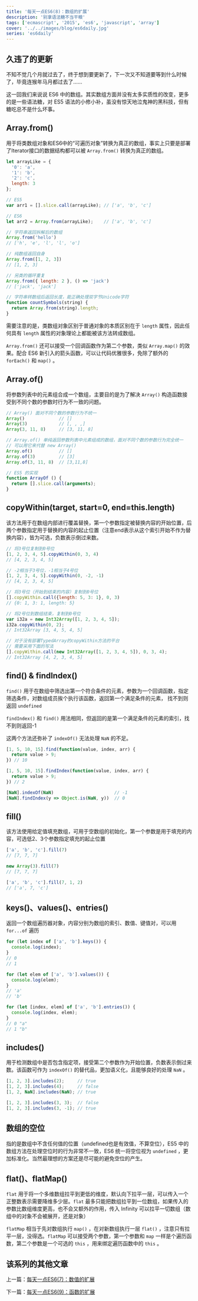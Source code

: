 ```yaml
---
title: '每天一点ES6(8)：数组的扩展'
description: '别拿语法糖不当干粮'
tags: ['ecmascript', '2015', 'es6', 'javascript', 'array']
cover: '../../images/blog/es6daily.jpg'
series: 'es6daily'
---
```


## 久违了的更新

不知不觉几个月就过去了，终于想到要更新了，下一次又不知道要等到什么时候了，毕竟连猴年马月都过去了……

这一回我们来说说 ES6 中的数组。其实数组方面并没有太多实质性的改变，更多的是一些语法糖，对 ES5 语法的小修小补，虽没有惊天地泣鬼神的黑科技，但有糖吃总不是什么坏事。

## Array.from()

用于将类数组对象和ES6中的“可遍历对象”转换为真正的数组，事实上只要是部署了Iterator接口的数据结构都可以被 `Array.from()` 转换为真正的数组。

```javascript
let arrayLike = {
  '0': 'a',
  '1': 'b',
  '2': 'c',
  length: 3
};

// ES5
var arr1 = [].slice.call(arrayLike); // ['a', 'b', 'c']

// ES6
let arr2 = Array.from(arrayLike);    // ['a', 'b', 'c']

// 字符串返回拆解后的数组
Array.from('hello')
// ['h', 'e', 'l', 'l', 'o']

// 纯数组返回自身
Array.from([1, 2, 3])
// [1, 2, 3]

// 另类的循环重复
Array.from({ length: 2 }, () => 'jack')
// ['jack', 'jack']

// 字符串转数组后返回长度，能正确处理双字节Unicode字符
function countSymbols(string) {
  return Array.from(string).length;
}
```

需要注意的是，类数组对象区别于普通对象的本质区别在于 `length` 属性，因此任何具有 `length` 属性的对象理论上都能被该方法转成数组。

 `Array.from()` 还可以接受一个回调函数作为第二个参数，类似 `Array.map()` 的效果。配合 ES6 新引入的箭头函数，可以让代码优雅很多，免除了额外的 `forEach()` 和 `map()` 。

## Array.of()

将参数列表中的元素组合成一个数组，主要目的是为了解决 `Array()` 构造函数接受到不同个数的参数时行为不一致的问题。

```javascript
// Array() 面对不同个数的参数行为不统一
Array()             // []
Array(3)            // [, , ,]
Array(3, 11, 8)     // [3, 11, 8]

// Array.of() 单纯返回参数列表中元素组成的数组，面对不同个数的参数行为完全统一
// 可以用它来代替 new Array()
Array.of()          // []
Array.of(3)         // [3]
Array.of(3, 11, 8)  // [3,11,8]

// ES5 的实现
function ArrayOf () {
  return [].slice.call(arguments);
}
```

## copyWithin(target, start=0, end=this.length)

该方法用于在数组内部进行覆盖替换，第一个参数指定被替换内容的开始位置，后两个参数指定用于替换的内容的起止位置（注意end表示从这个索引开始不作为替换内容），皆为可选，负数表示倒过来数。

```javascript
// 将3号位复制到0号位
[1, 2, 3, 4, 5].copyWithin(0, 3, 4)
// [4, 2, 3, 4, 5]

// -2相当于3号位，-1相当于4号位
[1, 2, 3, 4, 5].copyWithin(0, -2, -1)
// [4, 2, 3, 4, 5]

// 将3号位（开始到结束的内容）复制到0号位
[].copyWithin.call({length: 5, 3: 1}, 0, 3)
// {0: 1, 3: 1, length: 5}

// 将2号位到数组结束，复制到0号位
var i32a = new Int32Array([1, 2, 3, 4, 5]);
i32a.copyWithin(0, 2);
// Int32Array [3, 4, 5, 4, 5]

// 对于没有部署TypedArray的copyWithin方法的平台
// 需要采用下面的写法
[].copyWithin.call(new Int32Array([1, 2, 3, 4, 5]), 0, 3, 4);
// Int32Array [4, 2, 3, 4, 5]
```

## find() & findIndex()

 `find()` 用于在数组中筛选出第一个符合条件的元素，参数为一个回调函数，指定筛选条件，对数组成员挨个执行该函数，返回第一个满足条件的元素， 找不到则返回 `undefined`

 `findIndex()` 和 `find()` 用法相同，但返回的是第一个满足条件的元素的索引，找不到则返回-1

这两个方法还弥补了 `indexOf()` 无法处理 `NaN` 的不足。

```javascript
[1, 5, 10, 15].find(function(value, index, arr) {
  return value > 9;
}) // 10

[1, 5, 10, 15].findIndex(function(value, index, arr) {
  return value > 9;
}) // 2

[NaN].indexOf(NaN)                       // -1
[NaN].findIndex(y => Object.is(NaN, y))  // 0
```

## fill()

该方法使用给定值填充数组，可用于空数组的初始化，第一个参数是用于填充的内容，可选低2、3个参数指定填充的起止位置

```javascript
['a', 'b', 'c'].fill(7)
// [7, 7, 7]

new Array(3).fill(7)
// [7, 7, 7]

['a', 'b', 'c'].fill(7, 1, 2)
// ['a', 7, 'c']
```

## keys()、values()、entries()

返回一个数组遍历器对象，内容分别为数组的索引、数值、键值对，可以用 `for...of` 遍历

```javascript
for (let index of ['a', 'b'].keys()) {
  console.log(index);
}
// 0
// 1

for (let elem of ['a', 'b'].values()) {
  console.log(elem);
}
// 'a'
// 'b'

for (let [index, elem] of ['a', 'b'].entries()) {
  console.log(index, elem);
}
// 0 "a"
// 1 "b"
```

## includes()

用于检测数组中是否包含指定项，接受第二个参数作为开始位置，负数表示倒过来数。该函数可作为 `indexOf()` 的替代品，更加语义化，且能够良好的处理 `NaN` 。

```javascript
[1, 2, 3].includes(2);     // true
[1, 2, 3].includes(4);     // false
[1, 2, NaN].includes(NaN); // true

[1, 2, 3].includes(3, 3);  // false
[1, 2, 3].includes(3, -1); // true
```

## 数组的空位

指的是数组中不含任何值的位置（undefined也是有效值，不算空位），ES5 中的数组方法在处理空位时的行为非常不一致，ES6 统一将空位视为 `undefined` ，更加标准化。当然最理想的方案还是尽可能的避免空位的产生。

## flat()、flatMap()

`flat` 用于将一个多维数组拉平到更低的维度，默认向下拉平一层，可以传入一个正整数表示需要降维多少层。`flat` 最多只能把数组拉平到一位数组，如果传入的参数比数组维度更高，也不会又额外的作用，传入 Infinity 可以拉平一切数组（数组中的对象不会被展开，还是对象）

`flatMap` 相当于先对数组执行 `map()` ，在对新数组执行一层 `flat()` ，注意只有拉平一层，没得选。`flatMap` 可以接受两个参数，第一个参数和 `map` 一样是个遍历函数，第二个参数是一个可选的 `this` ，用来绑定遍历函数中的 `this` 。

## 该系列的其他文章

上一篇：[每天一点ES6(7)：数值的扩展](/blog/2016/04/12/es6-daily-07-number)

下一篇：[每天一点ES6(9)：函数的扩展](/blog/2016/12/20/es6-daily-09-function)